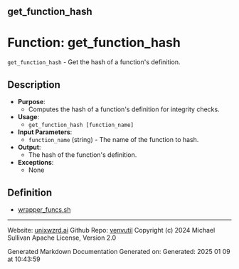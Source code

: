 ## get_function_hash
# Function: get_function_hash
`get_function_hash` - Get the hash of a function's definition.
## Description
- **Purpose**: 
  - Computes the hash of a function's definition for integrity checks.
- **Usage**: 
  - `get_function_hash [function_name]`
- **Input Parameters**: 
  - `function_name` (string) - The name of the function to hash.
- **Output**: 
  - The hash of the function's definition.
- **Exceptions**: 
  - None

## Definition 

* [wrapper_funcs.sh](../wrapper_funcs_sh.md)
---

Website: [unixwzrd.ai](https://unixwzrd.ai)
Github Repo: [venvutil](https://github.com/unixwzrd/venvutil)
Copyright (c) 2024 Michael Sullivan
Apache License, Version 2.0

Generated Markdown Documentation
Generated on: Generated: 2025 01 09 at 10:43:59
